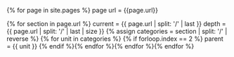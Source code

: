 ---
---

{% for page in site.pages %}
page url = {{page.url}}

{% for section in page.url %}
current = {{ page.url | split: '/' | last }}
depth = {{ page.url | split: '/' | last | size }}
{% assign categories = section | split: '/' | reverse %}
{% for unit in categories %}
{% if forloop.index == 2 %}
parent = {{ unit }}
{% endif %}{% endfor %}{% endfor %}{% endfor %}
